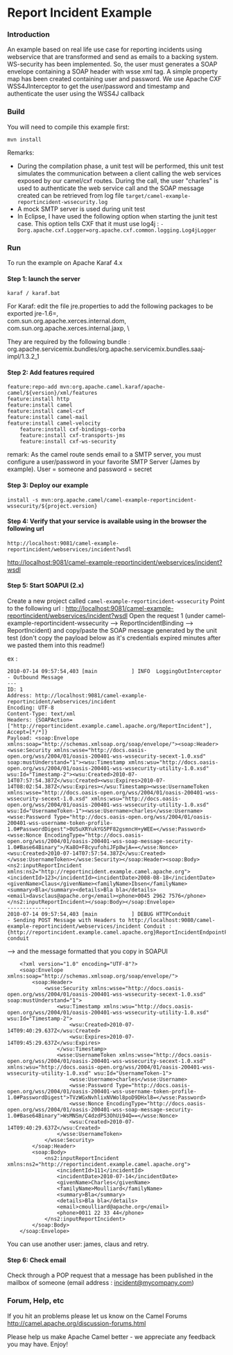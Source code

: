 # Report Incident Example

### Introduction

An example based on real life use case for reporting incidents using webservice
that are transformed and send as emails to a backing system. WS-security has been
implemented. So, the user must generates a SOAP envelope containing a SOAP header
with wsse xml tag. A simple property map has been created containing user and password.
We use Apache CXF WSS4JInterceptor to get the user/password and timestamp and authenticate
the user using the WSS4J callback

### Build

You will need to compile this example first:

	mvn install

Remarks:
- During the compilation phase, a unit test will be performed, this unit test simulates the
  communication between a client calling the web services exposed by our camel/cxf routes. During the call,
  the user "charles" is used to authenticate the web service call and the SOAP message created can be
  retrieved from log file `target/camel-example-reportincident-wssecurity.log`
- A mock SMTP server is used during unit test
- In Eclipse, I have used the following option when starting the junit test case. This option tells
  CXF that it must use log4j : `-Dorg.apache.cxf.Logger=org.apache.cxf.common.logging.Log4jLogger`

### Run

To run the example on Apache Karaf 4.x

#### Step 1: launch the server

	karaf / karaf.bat

  For Karaf: edit the file jre.properties to add the following packages to be exported
  jre-1.6=, \
 com.sun.org.apache.xerces.internal.dom, \
 com.sun.org.apache.xerces.internal.jaxp, \

 They are required by the following bundle : org.apache.servicemix.bundles/org.apache.servicemix.bundles.saaj-impl/1.3.2_1

#### Step 2: Add features required

	feature:repo-add mvn:org.apache.camel.karaf/apache-camel/${version}/xml/features
	feature:install http
	feature:install camel
	feature:install camel-cxf
	feature:install camel-mail
	feature:install camel-velocity
        feature:install cxf-bindings-corba
        feature:install cxf-transports-jms
        feature:install cxf-ws-security

  remark: As the camel route sends email to a SMTP server, you must configure a user/password in your favorite
          SMTP Server (James by example). User = someone and password = secret

#### Step 3: Deploy our example

	install -s mvn:org.apache.camel/camel-example-reportincident-wssecurity/${project.version}

#### Step 4: Verify that your service is available using in the browser the following url

	http://localhost:9081/camel-example-reportincident/webservices/incident?wsdl

<http://localhost:9081/camel-example-reportincident/webservices/incident?wsdl>

#### Step 5: Start SOAPUI (2.x)
  Create a new project called `camel-example-reportincident-wssecurity`
  Point to the following url : <http://localhost:9081/camel-example-reportincident/webservices/incident?wsdl>
  Open the request 1 (under camel-example-reportincident-wssecurity --> ReportIncidentBinding --> ReportIncident) and copy/paste the SOAP
  message generated by the unit test (don't copy the payload below as it's credentials expired minutes after we pasted them into this readme!)

  ex :

	2010-07-14 09:57:54,403 [main           ] INFO  LoggingOutInterceptor          - Outbound Message
	---
	ID: 1
	Address: http://localhost:9081/camel-example-reportincident/webservices/incident
	Encoding: UTF-8
	Content-Type: text/xml
	Headers: {SOAPAction=["http://reportincident.example.camel.apache.org/ReportIncident"], Accept=[*/*]}
	Payload: <soap:Envelope xmlns:soap="http://schemas.xmlsoap.org/soap/envelope/"><soap:Header><wsse:Security xmlns:wsse="http://docs.oasis-open.org/wss/2004/01/oasis-200401-wss-wssecurity-secext-1.0.xsd" soap:mustUnderstand="1"><wsu:Timestamp xmlns:wsu="http://docs.oasis-open.org/wss/2004/01/oasis-200401-wss-wssecurity-utility-1.0.xsd" wsu:Id="Timestamp-2"><wsu:Created>2010-07-14T07:57:54.387Z</wsu:Created><wsu:Expires>2010-07-14T08:02:54.387Z</wsu:Expires></wsu:Timestamp><wsse:UsernameToken xmlns:wsse="http://docs.oasis-open.org/wss/2004/01/oasis-200401-wss-wssecurity-secext-1.0.xsd" xmlns:wsu="http://docs.oasis-open.org/wss/2004/01/oasis-200401-wss-wssecurity-utility-1.0.xsd" wsu:Id="UsernameToken-1"><wsse:Username>charles</wsse:Username><wsse:Password Type="http://docs.oasis-open.org/wss/2004/01/oasis-200401-wss-username-token-profile-1.0#PasswordDigest">0U5uXRYukYG5PF82gsmncH+yWEE=</wsse:Password><wsse:Nonce EncodingType="http://docs.oasis-open.org/wss/2004/01/oasis-200401-wss-soap-message-security-1.0#Base64Binary">/Ka8O+F8cyufohiJFp8wjA==</wsse:Nonce><wsu:Created>2010-07-14T07:57:54.387Z</wsu:Created></wsse:UsernameToken></wsse:Security></soap:Header><soap:Body><ns2:inputReportIncident xmlns:ns2="http://reportincident.example.camel.apache.org"><incidentId>123</incidentId><incidentDate>2008-08-18</incidentDate><givenName>Claus</givenName><familyName>Ibsen</familyName><summary>Bla</summary><details>Bla bla</details><email>davsclaus@apache.org</email><phone>0045 2962 7576</phone></ns2:inputReportIncident></soap:Body></soap:Envelope>
	--------------
	2010-07-14 09:57:54,403 [main           ] DEBUG HTTPConduit                    - Sending POST Message with Headers to http://localhost:9080/camel-example-reportincident/webservices/incident Conduit :{http://reportincident.example.camel.apache.org}ReportIncidentEndpointPort.http-conduit

  --> and the message formatted that you copy in SOAPUI

		<?xml version="1.0" encoding="UTF-8"?>
		<soap:Envelope xmlns:soap="http://schemas.xmlsoap.org/soap/envelope/">
			<soap:Header>
				<wsse:Security xmlns:wsse="http://docs.oasis-open.org/wss/2004/01/oasis-200401-wss-wssecurity-secext-1.0.xsd" soap:mustUnderstand="1">
					<wsu:Timestamp xmlns:wsu="http://docs.oasis-open.org/wss/2004/01/oasis-200401-wss-wssecurity-utility-1.0.xsd" wsu:Id="Timestamp-2">
						<wsu:Created>2010-07-14T09:40:29.637Z</wsu:Created>
						<wsu:Expires>2010-07-14T09:45:29.637Z</wsu:Expires>
					</wsu:Timestamp>
					<wsse:UsernameToken xmlns:wsse="http://docs.oasis-open.org/wss/2004/01/oasis-200401-wss-wssecurity-secext-1.0.xsd" xmlns:wsu="http://docs.oasis-open.org/wss/2004/01/oasis-200401-wss-wssecurity-utility-1.0.xsd" wsu:Id="UsernameToken-1">
						<wsse:Username>charles</wsse:Username>
						<wsse:Password Type="http://docs.oasis-open.org/wss/2004/01/oasis-200401-wss-username-token-profile-1.0#PasswordDigest">TVzWGxNvhlixNVWol8poD9DHxl8=</wsse:Password>
						<wsse:Nonce EncodingType="http://docs.oasis-open.org/wss/2004/01/oasis-200401-wss-soap-message-security-1.0#Base64Binary">WsMNSm/C4dzdPS3OhUi94Q==</wsse:Nonce>
						<wsu:Created>2010-07-14T09:40:29.637Z</wsu:Created>
					</wsse:UsernameToken>
				</wsse:Security>
			</soap:Header>
			<soap:Body>
				<ns2:inputReportIncident xmlns:ns2="http://reportincident.example.camel.apache.org">
					<incidentId>111</incidentId>
					<incidentDate>2010-07-14</incidentDate>
					<givenName>Charles</givenName>
					<familyName>Moulliard</familyName>
					<summary>Bla</summary>
					<details>Bla bla</details>
					<email>cmoulliard@apache.org</email>
					<phone>0011 22 33 44</phone>
				</ns2:inputReportIncident>
			</soap:Body>
		</soap:Envelope>


 You can use another user: james, claus and retry.

#### Step 6: Check email
 Check through a POP request that a message has been published in the mailbox of someone (email address : incident@mycompany.com)

### Forum, Help, etc

If you hit an problems please let us know on the Camel Forums
	<http://camel.apache.org/discussion-forums.html>

Please help us make Apache Camel better - we appreciate any feedback you may
have.  Enjoy!
